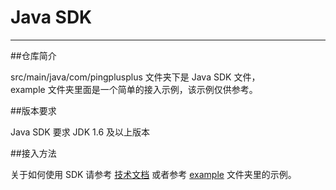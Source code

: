 Java SDK 
=================

****

##仓库简介

src/main/java/com/pingplusplus 文件夹下是 Java SDK 文件，<br>
example 文件夹里面是一个简单的接入示例，该示例仅供参考。

##版本要求

Java SDK 要求 JDK 1.6 及以上版本

##接入方法

关于如何使用 SDK 请参考 [技术文档](https://pingplusplus.com/document) 或者参考 [example](https://github.com/PingPlusPlus/pingpp-PHP/tree/master/example) 文件夹里的示例。
